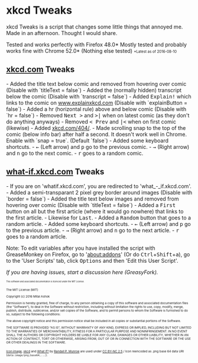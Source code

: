 # xkcd Tweaks

xkcd Tweaks is a script that changes some little things that annoyed me. Made in an afternoon. Thought I would share.

Tested and works perfectly with Firefox 48.0*
Mostly tested and probably works fine with Chrome 52.0*
(Nothing else tested)
<small><small>*Latest as of 2016-08-10</small></small>

<h2><a href="https://xkcd.com/">xkcd.com</a> Tweaks</h2>
- Added the title text below comic and removed from hovering over comic (Disable with `titleText = false`)
- Added the (normally hidden) transcript below the comic (Disable with `transcript = false`)
- Added <kbd>Explain!</kbd> which links to the comic on <a href="http://www.explainxkcd.com/">www.explainxkcd.com</a> (Disable with `explainButton = false`)
- Added a hr (horizontal rule) above and below comic (Disable with `hr = false`)
- Removed <kbd>Next &gt;</kbd> and <kbd>&gt;|</kbd> when on latest comic (as they don't do anything anyways)
- Removed <kbd>&lt; Prev</kbd> and <kbd>|&lt;</kbd> when on first comic (likewise)
- Added <a href="https://xkcd.com/404/">xkcd.com/404/</a>.
- Made scrolling snap to the top of the comic (below info bar) after half a second. It doesn't work well in Chrome. Enable with `snap = true`. (Default `false`)
- Added some keyboard shortcuts.
  - <kbd>←</kbd> (Left arrow) and <kbd>p</kbd> go to the previous comic.
  - <kbd>→</kbd> (Right arrow) and <kbd>n</kbd> go to the next comic.
  - <kbd>r</kbd> goes to a random comic.

<h2><a href="https://what-if.xkcd.com/">what-if.xkcd.com</a> Tweaks</h2>
- If you are on 'whatif.xkcd.com', you are redirected to 'what_-_if.xkcd.com'.
- Added a semi-transparant 2 pixel grey border around images (Disable with `border = false`)
- Added the title text below images and removed from hovering over comic (Disable with `titleText = false`)
- Added a <kbd>First</kbd> button on all but the first article (where it would go nowhere) that links to the first article.
- Likewise for <kbd>Last</kbd>.
- Added a <kbd>Random</kbd> button that goes to a random article.
- Added some keyboard shortcuts.
  - <kbd>←</kbd> (Left arrow) and <kbd>p</kbd> go to the previous article.
  - <kbd>→</kbd> (Right arrow) and <kbd>n</kbd> go to the next article.
  - <kbd>r</kbd> goes to a random article.


Note: To edit variables after you have installed the script with GreaseMonkey on Firefox, go to '<a href="about:addons">about:addons</a>' (Or do <kbd>Ctrl</kbd>+<kbd>Shift</kbd>+<kbd>a</kbd>), go to the 'User Scripts' tab, click <kbd>Options</kbd> and then 'Edit this User Script'.

_If you are having issues, start a discussion here (GreasyFork)._

<small><small><small><small><small>This software and associated documentation is licenced under the MIT License.

The MIT License (MIT)

Copyright (c) 2016 Mital Ashok

Permission is hereby granted, free of charge, to any person obtaining a copy of this software and associated documentation files (the "Software"), to deal in the Software without restriction, including without limitation the rights to use, copy, modify, merge, publish, distribute, sublicense, and/or sell copies of the Software, and to permit persons to whom the Software is furnished to do so, subject to the following conditions:

The above copyright notice and this permission notice shall be included in all copies or substantial portions of the Software.

THE SOFTWARE IS PROVIDED "AS IS", WITHOUT WARRANTY OF ANY KIND, EXPRESS OR IMPLIED, INCLUDING BUT NOT LIMITED TO THE WARRANTIES OF MERCHANTABILITY, FITNESS FOR A PARTICULAR PURPOSE AND NONINFRINGEMENT. IN NO EVENT SHALL THE AUTHORS OR COPYRIGHT HOLDERS BE LIABLE FOR ANY CLAIM, DAMAGES OR OTHER LIABILITY, WHETHER IN AN ACTION OF CONTRACT, TORT OR OTHERWISE, ARISING FROM, OUT OF OR IN CONNECTION WITH THE SOFTWARE OR THE USE OR OTHER DEALINGS IN THE SOFTWARE.

<a rel="icon" href="https://xkcd.com/s/919f27.ico">Icon image</a>, <a rel="xkcd" href="https://xkcd.com/">xkcd</a> and <a rel="what-if" href="https://what-if.xkcd.com/">What If?</a> by <a rel="blog" href="https://blog.xkcd.com/author/randallpmunroe/">Randall P. Munroe</a> are used under <a rel="iconlicense" href="https://creativecommons.org/licenses/by-nc/2.5/">CC BY-NC 2.5</a> / Icon reencoded as .png base 64 data URI (`data:image/png;base64,...`).
</small></small></small></small></small>
